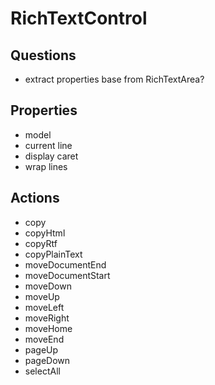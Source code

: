 # RichTextControl

## Questions

- extract properties base from RichTextArea?


## Properties

- model
- current line
- display caret
- wrap lines



## Actions
- copy
- copyHtml
- copyRtf
- copyPlainText
- moveDocumentEnd
- moveDocumentStart
- moveDown
- moveUp
- moveLeft
- moveRight
- moveHome
- moveEnd
- pageUp
- pageDown
- selectAll